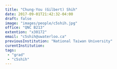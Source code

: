 ```yaml
---
title: "Chung-You (Gilbert) Shih"
date: 2017-09-01T21:42:32-04:00
draft: false
image: "images/people/c5shih.jpg"
office: "QNC B213"
extention: "x30172"
email: "c5shih@uwaterloo.ca"
previousInstitution: "National Taiwan University"
curentInstitution: 
tags:
 - "grad"
 - "c5shih"
---
```


